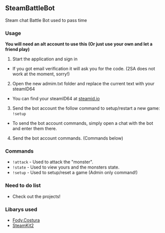 ## SteamBattleBot
Steam chat Battle Bot used to pass time

### Usage
**You will need an alt account to use this (Or just use your own and let a friend play)**

1. Start the application and sign in
 - If you got email verification it will ask you for the code. (2SA does not work at the moment, sorry!)
 
2. Open the new admim.txt folder and replace the current text with your steamID64
 - You can find your steamID64 at [steamid.io](https://steamid.io/)
 
3. Send the bot account the follow command to setup/restart a new game: `!setup`
 - To send the bot account commands, simply open a chat with the bot and enter them there.
 
4. Send the bot account commands. (Commands below)

### Commands
- `!attack` - Used to attack the "monster".
- `!state` - Used to view yours and the monsters state.
- `!setup` - Used to setup/reset a game (Admin only command!)

### Need to do list
- Check out the projects!
### Libarys used
- [Fody.Costura](https://github.com/Fody/Costura)
- [SteamKit2](https://github.com/SteamRE/SteamKit)
